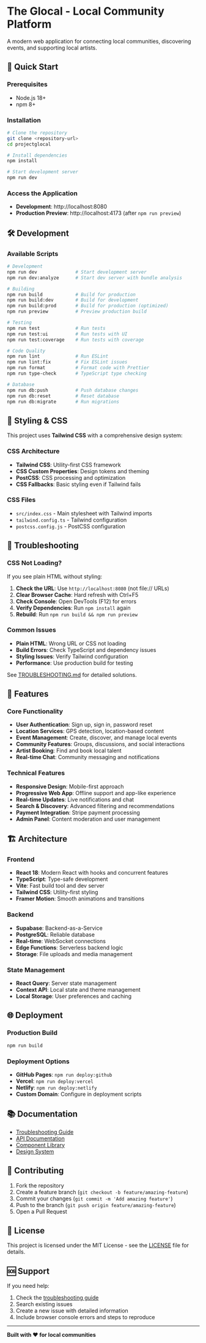 # The Glocal - Local Community Platform

A modern web application for connecting local communities, discovering events, and supporting local artists.

## 🚀 Quick Start

### Prerequisites
- Node.js 18+ 
- npm 8+

### Installation
```bash
# Clone the repository
git clone <repository-url>
cd projectglocal

# Install dependencies
npm install

# Start development server
npm run dev
```

### Access the Application
- **Development**: http://localhost:8080
- **Production Preview**: http://localhost:4173 (after `npm run preview`)

## 🛠️ Development

### Available Scripts
```bash
# Development
npm run dev              # Start development server
npm run dev:analyze      # Start dev server with bundle analysis

# Building
npm run build            # Build for production
npm run build:dev        # Build for development
npm run build:prod       # Build for production (optimized)
npm run preview          # Preview production build

# Testing
npm run test             # Run tests
npm run test:ui          # Run tests with UI
npm run test:coverage    # Run tests with coverage

# Code Quality
npm run lint             # Run ESLint
npm run lint:fix         # Fix ESLint issues
npm run format           # Format code with Prettier
npm run type-check       # TypeScript type checking

# Database
npm run db:push          # Push database changes
npm run db:reset         # Reset database
npm run db:migrate       # Run migrations
```

## 🎨 Styling & CSS

This project uses **Tailwind CSS** with a comprehensive design system:

### CSS Architecture
- **Tailwind CSS**: Utility-first CSS framework
- **CSS Custom Properties**: Design tokens and theming
- **PostCSS**: CSS processing and optimization
- **CSS Fallbacks**: Basic styling even if Tailwind fails

### CSS Files
- `src/index.css` - Main stylesheet with Tailwind imports
- `tailwind.config.ts` - Tailwind configuration
- `postcss.config.js` - PostCSS configuration

## 🔧 Troubleshooting

### CSS Not Loading?
If you see plain HTML without styling:

1. **Check the URL**: Use `http://localhost:8080` (not file:// URLs)
2. **Clear Browser Cache**: Hard refresh with Ctrl+F5
3. **Check Console**: Open DevTools (F12) for errors
4. **Verify Dependencies**: Run `npm install` again
5. **Rebuild**: Run `npm run build && npm run preview`

### Common Issues
- **Plain HTML**: Wrong URL or CSS not loading
- **Build Errors**: Check TypeScript and dependency issues
- **Styling Issues**: Verify Tailwind configuration
- **Performance**: Use production build for testing

See [TROUBLESHOOTING.md](./TROUBLESHOOTING.md) for detailed solutions.

## 📱 Features

### Core Functionality
- **User Authentication**: Sign up, sign in, password reset
- **Location Services**: GPS detection, location-based content
- **Event Management**: Create, discover, and manage local events
- **Community Features**: Groups, discussions, and social interactions
- **Artist Booking**: Find and book local talent
- **Real-time Chat**: Community messaging and notifications

### Technical Features
- **Responsive Design**: Mobile-first approach
- **Progressive Web App**: Offline support and app-like experience
- **Real-time Updates**: Live notifications and chat
- **Search & Discovery**: Advanced filtering and recommendations
- **Payment Integration**: Stripe payment processing
- **Admin Panel**: Content moderation and user management

## 🏗️ Architecture

### Frontend
- **React 18**: Modern React with hooks and concurrent features
- **TypeScript**: Type-safe development
- **Vite**: Fast build tool and dev server
- **Tailwind CSS**: Utility-first styling
- **Framer Motion**: Smooth animations and transitions

### Backend
- **Supabase**: Backend-as-a-Service
- **PostgreSQL**: Reliable database
- **Real-time**: WebSocket connections
- **Edge Functions**: Serverless backend logic
- **Storage**: File uploads and media management

### State Management
- **React Query**: Server state management
- **Context API**: Local state and theme management
- **Local Storage**: User preferences and caching

## 🌐 Deployment

### Production Build
```bash
npm run build
```

### Deployment Options
- **GitHub Pages**: `npm run deploy:github`
- **Vercel**: `npm run deploy:vercel`
- **Netlify**: `npm run deploy:netlify`
- **Custom Domain**: Configure in deployment scripts

## 📚 Documentation

- [Troubleshooting Guide](./TROUBLESHOOTING.md)
- [API Documentation](./docs/api.md)
- [Component Library](./docs/components.md)
- [Design System](./docs/design-system.md)

## 🤝 Contributing

1. Fork the repository
2. Create a feature branch (`git checkout -b feature/amazing-feature`)
3. Commit your changes (`git commit -m 'Add amazing feature'`)
4. Push to the branch (`git push origin feature/amazing-feature`)
5. Open a Pull Request

## 📄 License

This project is licensed under the MIT License - see the [LICENSE](LICENSE) file for details.

## 🆘 Support

If you need help:
1. Check the [troubleshooting guide](./TROUBLESHOOTING.md)
2. Search existing issues
3. Create a new issue with detailed information
4. Include browser console errors and steps to reproduce

---

**Built with ❤️ for local communities**
